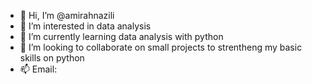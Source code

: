 - 👋 Hi, I’m @amirahnazili
- 👀 I’m interested in data analysis
- 🌱 I’m currently learning data analysis with python
- 💞️ I’m looking to collaborate on small projects to strentheng my basic skills on python
- 📫 Email: 

<!---
amirahnazili/amirahnazili is a ✨ special ✨ repository because its `README.md` (this file) appears on your GitHub profile.
You can click the Preview link to take a look at your changes.
--->
